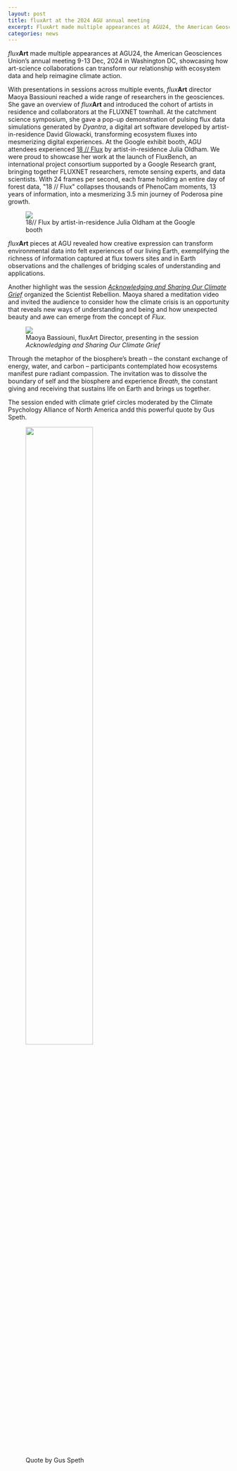 ```yaml
---
layout: post
title: fluxArt at the 2024 AGU annual meeting
excerpt: FluxArt made multiple appearances at AGU24, the American Geosciences Union’s annual meeting 9-13 Dec, 2024 in Washington DC, showcasing how art-science collaborations can transform our relationship with environmental data and help reimagine climate action.
categories: news
---
```


<i>flux</i><b>Art</b> made multiple appearances at AGU24, the American Geosciences Union’s annual meeting 9-13 Dec, 2024 in Washington DC, showcasing how art-science collaborations can transform our relationship with ecosystem data and help reimagine climate action.

With presentations in sessions across multiple events, <i>flux</i><b>Art</b> director Maoya Bassiouni reached a wide range of researchers in the geosciences. She gave an overview of <i>flux</i><b>Art</b> and introduced the cohort of artists in residence and collaborators at the FLUXNET townhall. At the catchment science symposium, she gave a pop-up demonstration of pulsing flux data simulations generated by <i>Dyantra</i>, a digital art software developed by artist-in-residence David Glowacki, transforming ecosystem fluxes into mesmerizing digital experiences. At the Google exhibit booth, AGU attendees experienced [18 // Flux](https://www.juliaoldham.com/index.php/portfolio/18-flux/) by artist-in-residence Julia Oldham. We were proud to showcase her work at the launch of FluxBench, an international project consortium supported by a Google Research grant, bringing together FLUXNET researchers, remote sensing experts, and data scientists. With  24 frames per second, each frame holding an entire day of forest data, "18 // Flux" collapses thousands of PhenoCam moments, 13 years of information, into a mesmerizing 3.5 min journey of Poderosa pine growth.

<figure>
	<img src="https://fluxnetart.github.io/images/agu_julia.png">
  <figcaption> 18// Flux by artist-in-residence Julia Oldham at the Google booth</figcaption>
</figure>

<i>flux</i><b>Art</b> pieces at AGU revealed how creative expression can transform environmental data into felt experiences of our living Earth, exemplifying the richness of information captured at flux towers sites and in Earth observations and the challenges of bridging scales of understanding and applications.


Another highlight was the session [<i>Acknowledging and Sharing Our Climate Grief</i>](https://agu.confex.com/agu/agu24/meetingapp.cgi/Session/238595) organized the Scientist Rebellion. Maoya shared a meditation video and invited the audience to consider how the climate crisis is an opportunity that reveals new ways of understanding and being and how unexpected beauty and awe can emerge from the concept of <i>Flux</i>. 

<figure>
	<img src="https://fluxnetart.github.io/images/agu_maoya.png">
  <figcaption>Maoya Bassiouni, fluxArt Director, presenting in the session <i>Acknowledging and Sharing Our Climate Grief</i></figcaption>
</figure>

Through the metaphor of the biosphere’s breath – the constant exchange of energy, water, and carbon – participants contemplated how ecosystems manifest pure radiant compassion. The invitation was to dissolve the boundary of self and the biosphere and experience <i>Breath</i>, the constant giving and receiving that sustains life on Earth and brings us together.

The session ended with climate grief circles moderated by the Climate Psychology Alliance of North America andd this powerful quote by Gus Speth.

<figure>
	<img src="https://fluxnetart.github.io/images/agu_speth.png" width="60%" height="auto">
  <figcaption>Quote by Gus Speth</figcaption>
</figure>
